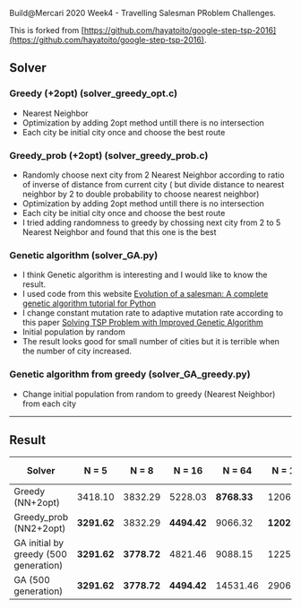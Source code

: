 Build@Mercari 2020 Week4 - Travelling Salesman PRoblem Challenges.

This is forked from [https://github.com/hayatoito/google-step-tsp-2016](https://github.com/hayatoito/google-step-tsp-2016).

## Solver

### Greedy (+2opt) (solver_greedy_opt.c)
- Nearest Neighbor
- Optimization by adding 2opt method untill there is no intersection
- Each city be initial city once and choose the best route


### Greedy_prob (+2opt) (solver_greedy_prob.c)
- Randomly choose next city from 2 Nearest Neighbor according to ratio of inverse of distance from current city ( but divide distance to nearest neighbor by 2 to double probability to choose nearest neighbor) 
- Optimization by adding 2opt method untill there is no intersection
- Each city be initial city once and choose the best route
- I tried adding randomness to greedy by chossing next city from 2 to 5 Nearest Neighbor and found that this one is the best

### Genetic algorithm (solver_GA.py)

- I think Genetic algorithm is interesting and I would like to know the result. 
- I used code from this website [Evolution of a salesman: A complete genetic algorithm tutorial for Python](https://towardsdatascience.com/evolution-of-a-salesman-a-complete-genetic-algorithm-tutorial-for-python-6fe5d2b3ca35)
- I change constant mutation rate to adaptive mutation rate according to this paper [Solving TSP Problem with Improved Genetic Algorithm](https://aip.scitation.org/doi/pdf/10.1063/1.5039131)
- Initial population by random
- The result looks good for small number of cities but it is terrible when the number of city increased.

### Genetic algorithm from greedy (solver_GA_greedy.py)

- Change initial population from random to greedy (Nearest Neighbor) from each city


----

## Result

| Solver    | N = 5 | N = 8 | N = 16  | N = 64 | N = 128 | N = 512  | N = 2048 | Speed challenge|
| -------- | -------|--------|------- | ------- | -------|----------|--------- |----------------| 
| Greedy (NN+2opt)  |3418.10| 3832.29 |5228.03 |**8768.33**| 12066.55 | 23701.76  | **45360.80**  | 349.59s|    
| Greedy_prob (NN2+2opt)  |**3291.62**| 3832.29    | **4494.42** | 9066.32  | **12023.92** | **23700.27**  | 47997.69   | |    
| GA initial by greedy (500 generation) |   **3291.62**    | **3778.72**  |  4821.46| 9088.15|  12252.17| 176173.46  | 1106591.58  |      |   
| GA (500 generation) |   **3291.62**    | **3778.72**  |  **4494.42** | 14531.46|  29068.87| 250897.11 | 1181979.75 |      |                        



